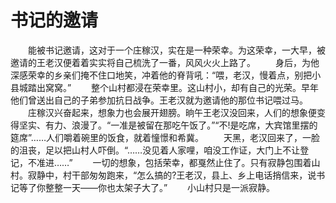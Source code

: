 # 书记的邀请
　　能被书记邀请，这对于一个庄稼汉，实在是一种荣幸。为这荣幸，一大早，被邀请的王老汉便着着实实将自己梳洗了一番，风风火火上路了。 
　　身后，为他深感荣幸的乡亲们掩不住口地笑，冲着他的脊背吼：“喂，老汉，慢着点，别把小县城踏出窝窝。” 
　　整个山村都浸在荣幸里。这山村小，却有自己的光荣。早年他们曾送出自己的子弟参加抗日战争。王老汉就为邀请他的那位书记喂过马。 
　　庄稼汉兴奋起来，想象力也会展开翅膀。晌午王老汉没回来，人们的想象便变得坚实、有力、浪漫了。“一准是被留在那吃午饭了。”“不!是吃席，大宾馆里摆的筵席”……人们嚼着碗里的饭食，就着憧憬和希冀。 
　　天黑，老汉回来了，一脸的沮丧，足以把山村人吓倒。“……没见着人家哩，咱没工作证，大门上不让登记，不准进……” 
　　一切的想象，包括荣幸，都戛然止住了。只有寂静包围着山村。寂静中，村干部匆匆跑来，“怎么搞的?王老汉，县上、乡上电话捎信来，说书记等了你整整一天——你也太架子大了。” 
　　小山村只是一派寂静。
 